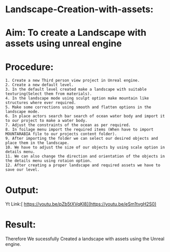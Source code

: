 # Landscape-Creation-with-assets:

# Aim: To create a Landscape with assets using unreal engine

# Procedure:
```
1. Create a new Third person view project in Unreal engine.
2. Create a new default level.
3. In the default level created make a landscape with suitable texturing(Select them from materials).
4. In the landscape mode using sculpt option make mountain like structures where ever required.
5. Make some corrections using smooth and flatten options in the landscape mode.
6. In place actors search bar search of ocean water body and import it to our project to make a water body.
7. Adjust the constraints of the ocean as per required.
8. In foilage menu import the required items (When have to import MOUNTARABIA file to our projects content folder).
9. After importing the folder we can select our desired objects and place them in the landscape.
10. We have to adjust the size of our objects by using scale option in details menu.
11. We can also change the direction and orientation of the objects in the details menu using rotaion option.
12. After creating a proper landscape and required assets we have to save our level.
```   
# Output:
Yt Link:[ https://youtu.be/pZb5tXVqKl8](https://youtu.be/eSm1tvgH2S0)

# Result:
Therefore We sucessfully Created a landscape with assets using the Unreal engine.
